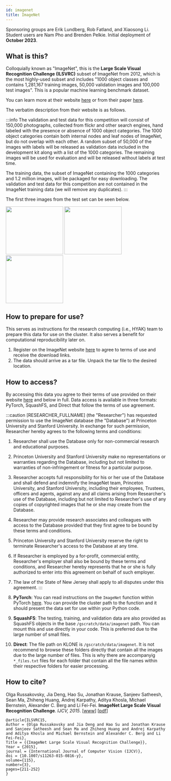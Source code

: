 ```yaml
---
id: imagenet
title: ImageNet
---
```


Sponsoring groups are Erik Lundberg, Rob Fatland, and Xiaosong Li. Student users are Nam Pho and Brenden Pelkie. Initial deployment of **October 2023**.

## What is this?

Colloquially known as "ImageNet", this is the **Large Scale Visual Recognition Challenge (ILSVRC)** subset of ImageNet from 2012, which is the most highly-used subset and includes "1000 object classes and contains 1,281,167 training images, 50,000 validation images and 100,000 test images". This is a popular machine learning benchmark dataset.

You can learn more at their website [here](https://www.image-net.org/challenges/LSVRC/index.php) or from their paper [here](https://link.springer.com/article/10.1007/s11263-015-0816-y).

The verbatim description from their website is as follows.

:::info
The validation and test data for this competition will consist of 150,000 photographs, collected from flickr and other search engines, hand labeled with the presence or absence of 1000 object categories. The 1000 object categories contain both internal nodes and leaf nodes of ImageNet, but do not overlap with each other. A random subset of 50,000 of the images with labels will be released as validation data included in the development kit along with a list of the 1000 categories. The remaining images will be used for evaluation and will be released without labels at test time.

The training data, the subset of ImageNet containing the 1000 categories and 1.2 million images, will be packaged for easy downloading. The validation and test data for this competition are not contained in the ImageNet training data (we will remove any duplicates). 
:::

The first three images from the test set can be seen below.

<img src="/img/data-commons/ILSVRC2012_test_00000001.JPEG" width="180px" height="150px" />
<img src="/img/data-commons/ILSVRC2012_test_00000002.JPEG" width="180px" height="150px" />
<img src="/img/data-commons/ILSVRC2012_test_00000003.JPEG" width="180px" height="150px" />

## How to prepare for use?

This serves as instructions for the research computing (i.e., HYAK) team to prepare this data for use on the cluster. It also serves a benefit for computational reproducibility later on.

1. Register on the ImageNet website [here](https://www.image-net.org/challenges/LSVRC/2012/) to agree to terms of use and receive the download links.
2. The data should arrive as a tar file. Unpack the tar file to the desired location.

## How to access?

By accessing this data you agree to their terms of use provided on their website [here](https://www.image-net.org/download.php) and below in full. Data access is available in three formats: PyTorch, SquashFS, and Direct that follow the terms of use agreement.

:::caution
[RESEARCHER_FULLNAME] (the "Researcher") has requested permission to use the ImageNet database (the "Database") at Princeton University and Stanford University. In exchange for such permission, Researcher hereby agrees to the following terms and conditions:

1. Researcher shall use the Database only for non-commercial research and educational purposes.
2. Princeton University and Stanford University make no representations or warranties regarding the Database, including but not limited to warranties of non-infringement or fitness for a particular purpose.
3. Researcher accepts full responsibility for his or her use of the Database and shall defend and indemnify the ImageNet team, Princeton University, and Stanford University, including their employees, Trustees, officers and agents, against any and all claims arising from Researcher's use of the Database, including but not limited to Researcher's use of any copies of copyrighted images that he or she may create from the Database.
4. Researcher may provide research associates and colleagues with access to the Database provided that they first agree to be bound by these terms and conditions.
5. Princeton University and Stanford University reserve the right to terminate Researcher's access to the Database at any time.
6. If Researcher is employed by a for-profit, commercial entity, Researcher's employer shall also be bound by these terms and conditions, and Researcher hereby represents that he or she is fully authorized to enter into this agreement on behalf of such employer.
7. The law of the State of New Jersey shall apply to all disputes under this agreement.
:::

1. **PyTorch**: You can read instructions on the `ImageNet` function within PyTorch [here](https://pytorch.org/vision/stable/generated/torchvision.datasets.ImageNet.html). You can provide the cluster path to the function and it should present the data set for use within your Python code.
2. **SquashFS**: The testing, training, and validation data are also provided as SquashFS objects in the base `/gscratch/data/imagenet` path. You can mount this and use directly in your code. This is preferred due to the large number of small files.
3. **Direct**: The file path on KLONE is `/gscratch/data/imagenet`. It is not recommend to browse these folders directly that contain all the images due to the large number of files. This is why there are accompanyig `*_files.txt` files for each folder that contain all the file names within their respective folders for easier processing.

## How to cite?

Olga Russakovsky, Jia Deng, Hao Su, Jonathan Krause, Sanjeev Satheesh, Sean Ma, Zhiheng Huang, Andrej Karpathy, Aditya Khosla, Michael Bernstein, Alexander C. Berg and Li Fei-Fei. **ImageNet Large Scale Visual Recognition Challenge**. *IJCV, 2015*. [[www](https://www.image-net.org/challenges/LSVRC/index.php)] [[pdf](https://link.springer.com/article/10.1007/s11263-015-0816-y)]

```
@article{ILSVRC15,
Author = {Olga Russakovsky and Jia Deng and Hao Su and Jonathan Krause and Sanjeev Satheesh and Sean Ma and Zhiheng Huang and Andrej Karpathy and Aditya Khosla and Michael Bernstein and Alexander C. Berg and Li Fei-Fei},
Title = {{ImageNet Large Scale Visual Recognition Challenge}},
Year = {2015},
journal = {International Journal of Computer Vision (IJCV)},
doi = {10.1007/s11263-015-0816-y},
volume={115},
number={3},
pages={211-252}
}
```



